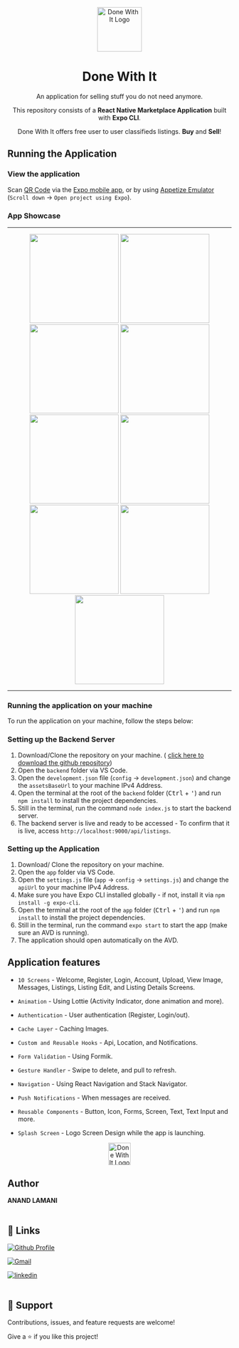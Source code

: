 <p align="center">
    <a href="https://expo.dev/@nuke_duke_19/DoneWithIt">
        <img src="app\assets\icon.png" width="100" alt="Done With It Logo"/>
    </a>
    <h1 align="center"> Done With It </h1>
</p>

<p align="center">
    An application for selling stuff you do not need anymore.
</p>

<p align="center">
    This repository consists of a <strong>React Native Marketplace Application</strong> built with <strong>Expo CLI</strong>.
</p>

<p align="center">
    Done With It offers free user to user classifieds listings. <strong>Buy</strong> and <strong>Sell</strong>!
</p>

## Running the Application

### View the application

Scan [QR Code](https://expo.dev/@nuke_duke_19/DoneWithIt) via the [Expo mobile app](https://play.google.com/store/apps/details?id=host.exp.exponent), or by using [Appetize Emulator](https://expo.io/appetize-simulator?url=https://expo.dev/@nuke_duke_19/DoneWithIt) (`Scroll down` &#8594; `Open project using Expo`).

### App Showcase

<hr>
<p align="center">
  <img src="screenshots/1.png" width="200"  hieght="300" />
  <img src="screenshots/2.png" width="200"  hieght="300" />
  <img src="screenshots/3.png" width="200"  hieght="300" />
  <img src="screenshots/4.png" width="200"  hieght="300" />
  <img src="screenshots/5.png" width="200"  hieght="300" />
  <img src="screenshots/6.png" width="200"  hieght="300" />
  <img src="screenshots/7.png" width="200"  hieght="300" />
   <img src="screenshots/8.png" width="200"  hieght="300" />
  <img src="screenshots/9.png" width="200"  hieght="300" />
</p>
<hr>

### Running the application on your machine

To run the application on your machine, follow the steps below:

### Setting up the Backend Server

1. Download/Clone the repository on your machine. ( [click here to download the github repository](https://github.com/nukeduke19/Backend))
2. Open the `backend` folder via VS Code.
3. Open the `development.json` file (`config` &#8594; `development.json`) and change the `assetsBaseUrl` to your machine IPv4 Address.
4. Open the terminal at the root of the `backend` folder (<kbd>Ctrl</kbd> + <kbd>'</kbd>) and run `npm install` to install the project dependencies.
5. Still in the terminal, run the command `node index.js` to start the backend server.
6. The backend server is live and ready to be accessed - To confirm that it is live, access `http://localhost:9000/api/listings`.

### Setting up the Application

1. Download/ Clone the repository on your machine.
2. Open the `app` folder via VS Code.
3. Open the `settings.js` file (`app` &#8594; `config` &#8594; `settings.js`) and change the `apiUrl` to your machine IPv4 Address.
4. Make sure you have Expo CLI installed globally - if not, install it via `npm install -g expo-cli`.
5. Open the terminal at the root of the `app` folder (<kbd>Ctrl</kbd> + <kbd>'</kbd>) and run `npm install` to install the project dependencies.
6. Still in the terminal, run the command `expo start` to start the app (make sure an AVD is running).
7. The application should open automatically on the AVD.

## Application features

- `10 Screens` - Welcome, Register, Login, Account, Upload, View Image, Messages, Listings, Listing Edit, and Listing Details Screens.

- `Animation` - Using Lottie (Activity Indicator, done animation and more).

- `Authentication` - User authentication (Register, Login/out).

- `Cache Layer` - Caching Images.

- `Custom and Reusable Hooks` - Api, Location, and Notifications.

- `Form Validation` - Using Formik.

- `Gesture Handler` - Swipe to delete, and pull to refresh.

- `Navigation` - Using React Navigation and Stack Navigator.

- `Push Notifications` - When messages are received.

- `Reusable Components` - Button, Icon, Forms, Screen, Text, Text Input and more.

- `Splash Screen` - Logo Screen Design while the app is launching.

<p align="center">
    <a href="https://expo.dev/@nuke_duke_19/DoneWithIt">
        <img src="app\assets\icon.png" width="50" alt="Done With It Logo"/>
    </a>
</p>

## Author

**ANAND LAMANI**
<br>
<br>

## 🔗 Links

[![Github Profile](https://img.shields.io/badge/GitHub-100000?style=for-the-badge&logo=twitter&logoColor=white)](https://github.com/nukeduke19 "Anand Lamani")

[![Gmail](https://img.shields.io/badge/Gmail-D14836?style=for-the-badge&logo=gmail&logoColor=white)](mailto:anandlamanird19@gmail.com?subject=Hi "Hi!")

[![linkedin](https://img.shields.io/badge/linkedin-0A66C2?style=for-the-badge&logo=linkedin&logoColor=white)](https://www.linkedin.com/in/anand-lamani-144506194 "Welcome")
<br>
<br>

## 🤝 Support

Contributions, issues, and feature requests are welcome!

Give a ⭐️ if you like this project!
